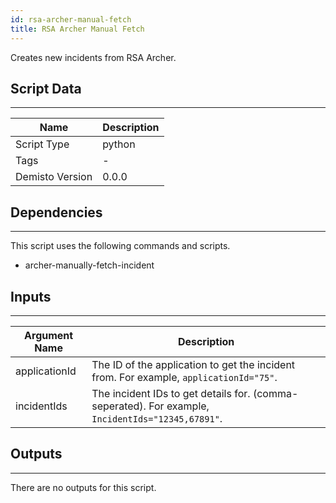 ```yaml
---
id: rsa-archer-manual-fetch
title: RSA Archer Manual Fetch
---
```


Creates new incidents from RSA Archer.

## Script Data
---

| **Name** | **Description** |
| --- | --- |
| Script Type | python |
| Tags | - |
| Demisto Version | 0.0.0 |

## Dependencies
---
This script uses the following commands and scripts.
* archer-manually-fetch-incident

## Inputs
---

| **Argument Name** | **Description** |
| --- | --- |
| applicationId | The ID of the application to get the incident from. For example, `applicationId="75"`. |
| incidentIds | The incident IDs to get details for. (comma-seperated). For example, `IncidentIds="12345,67891"`.  |

## Outputs
---
There are no outputs for this script.

